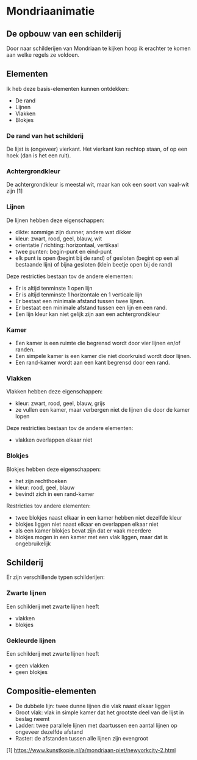 # Mondriaanimatie

## De opbouw van een schilderij

Door naar schilderijen van Mondriaan te kijken hoop ik erachter te komen aan welke regels ze voldoen.

## Elementen

Ik heb deze basis-elementen kunnen ontdekken:

- De rand
- Lijnen
- Vlakken
- Blokjes

### De rand van het schilderij

De lijst is (ongeveer) vierkant. Het vierkant kan rechtop staan, of op een hoek (dan is het een ruit).

### Achtergrondkleur

De achtergrondkleur is meestal wit, maar kan ook een soort van vaal-wit zijn [1]

### Lijnen

De lijnen hebben deze eigenschappen:

* dikte: sommige zijn dunner, andere wat dikker
* kleur: zwart, rood, geel, blauw, wit
* orientatie / richting: horizontaal, vertikaal
* twee punten: begin-punt en eind-punt
* elk punt is open (begint bij de rand) of gesloten (begint op een al bestaande lijn) of bijna gesloten (klein beetje open bij de rand)

Deze restricties bestaan tov de andere elementen:

* Er is altijd tenminste 1 open lijn
* Er is altijd tenminste 1 horizontale en 1 verticale lijn
* Er bestaat een minimale afstand tussen twee lijnen.
* Er bestaat een minimale afstand tussen een lijn en een rand.
* Een lijn kleur kan niet gelijk zijn aan een achtergrondkleur

### Kamer

* Een kamer is een ruimte die begrensd wordt door vier lijnen en/of randen.
* Een simpele kamer is een kamer die niet doorkruisd wordt door lijnen.
* Een rand-kamer wordt aan een kant begrensd door een rand.

### Vlakken

Vlakken hebben deze eigenschappen:

* kleur: zwart, rood, geel, blauw, grijs
* ze vullen een kamer, maar verbergen niet de lijnen die door de kamer lopen

Deze restricties bestaan tov de andere elementen:

* vlakken overlappen elkaar niet

### Blokjes

Blokjes hebben deze eigenschappen:

* het zijn rechthoeken
* kleur: rood, geel, blauw
* bevindt zich in een rand-kamer

Restricties tov andere elementen:

* twee blokjes naast elkaar in een kamer hebben niet dezelfde kleur
* blokjes liggen niet naast elkaar en overlappen elkaar niet
* als een kamer blokjes bevat zijn dat er vaak meerdere
* blokjes mogen in een kamer met een vlak liggen, maar dat is ongebruikelijk

## Schilderij

Er zijn verschillende typen schilderijen:

### Zwarte lijnen

Een schilderij met zwarte lijnen heeft

* vlakken
* blokjes

### Gekleurde lijnen

Een schilderij met zwarte lijnen heeft

* geen vlakken
* geen blokjes

## Compositie-elementen

* De dubbele lijn: twee dunne lijnen die vlak naast elkaar liggen
* Groot vlak: vlak in simple kamer dat het grootste deel van de lijst in beslag neemt
* Ladder: twee parallele lijnen met daartussen een aantal lijnen op ongeveer dezelfde afstand
* Raster: de afstanden tussen alle lijnen zijn evengroot

[1] https://www.kunstkopie.nl/a/mondriaan-piet/newyorkcity-2.html
